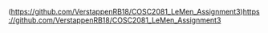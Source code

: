 (https://github.com/VerstappenRB18/COSC2081_LeMen_Assignment3)https://github.com/VerstappenRB18/COSC2081_LeMen_Assignment3

